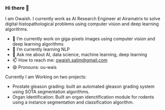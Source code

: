 ### Hi there 👋


I am Owaish. I currently work as AI Research Engineer at Airamatrix to solve digital histopathological problems using computer vision and deep learning algorithms.

- 🔭 I’m currently work on giga-pixels images using computer vision and deep learning algorithms
- 🌱 I’m currently learning NLP
- 💬 Ask me about AI, data science, machine learning, deep learning
- 📫 How to reach me: owaish.salim@gmail.com
- 😄 Pronouns: ou-wais

Currently I am Working on two projects:
- Prostate gleason grading: built an automated gleason grading system using SOTA segmentation algorithms.
- Organ Identification: Built an organ idenctification module for rodents using a instance segmentation and classification algorithm.






